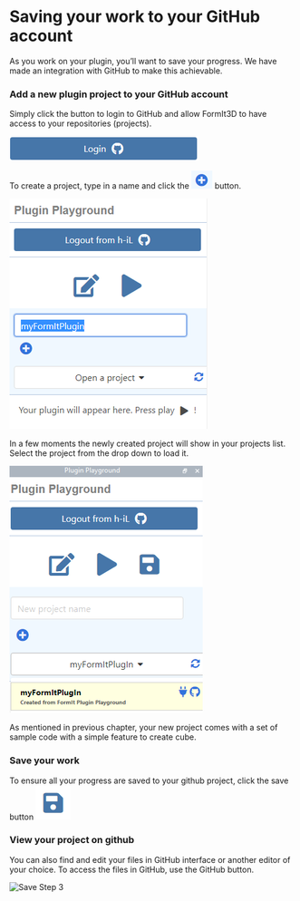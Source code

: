 # Saving your work to your GitHub account

As you work on your plugin, you’ll want to save your progress. We have made an integration with GitHub to make this achievable.

### Add a new plugin project to your GitHub account

Simply click the button to login to GitHub and allow FormIt3D to have access to your repositories (projects).

![](<../../../.gitbook/assets/image (14).png>)

To create a project, type in a name and click the ![](<../../../.gitbook/assets/image (15).png>) button.

![](<../../../.gitbook/assets/image (13).png>)

In a few moments the newly created project will show in your projects list. Select the project from the drop down to load it.

![](<../../../.gitbook/assets/image (17).png>)

As mentioned in previous chapter, your new project comes with a set of sample code with a simple feature to create cube.

### Save your work

To ensure all your progress are saved to your github project, click the save button ![](<../../../.gitbook/assets/image (12).png>)

### View your project on github

You can also find and edit your files in GitHub interface or another editor of your choice. To access the files in GitHub, use the GitHub button.

![Save Step 3](https://formit3d.github.io/PluginPlayground/images/save3.png)

###
